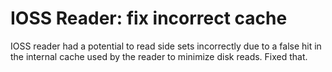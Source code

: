 # IOSS Reader: fix incorrect cache

IOSS reader had a potential to read side sets incorrectly due to a
false hit in the internal cache used by the reader to minimize disk reads.
Fixed that.
